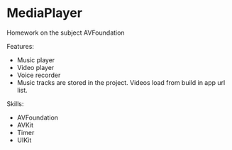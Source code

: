 # MediaPlayer

Homework on the subject AVFoundation

Features:
- Music player
- Video player
- Voice recorder
- Music tracks are stored in the project. Videos load from build in app url list.

Skills:
- AVFoundation
- AVKit
- Timer
- UIKit

